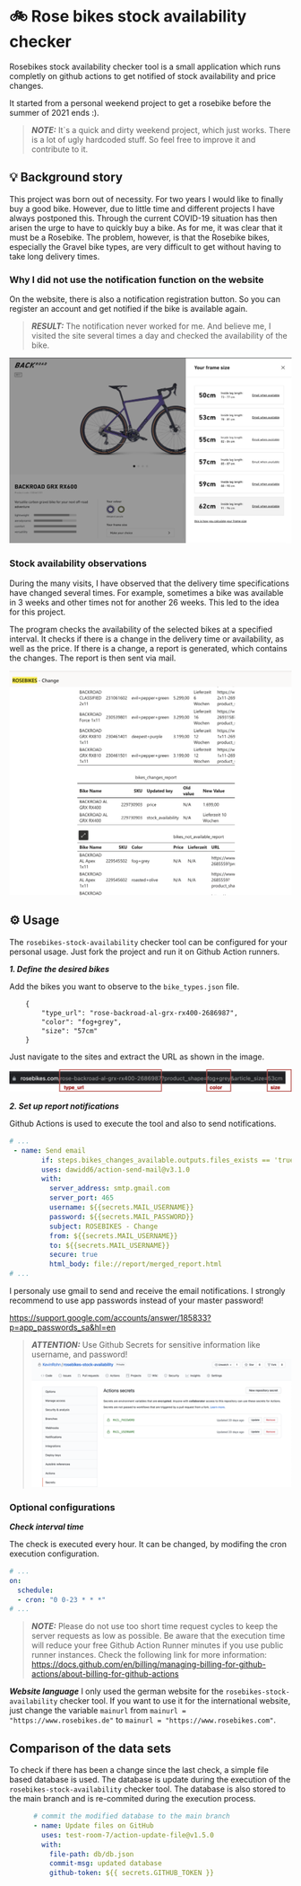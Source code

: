 # 🚲 Rose bikes stock availability checker 

Rosebikes stock availability checker tool is a small application which runs completly on github actions to get notified of stock availability and price changes. 

It started from a personal weekend project to get a rosebike before the summer of 2021 ends :). 

> **_NOTE:_**  It`s a quick and dirty weekend project, which just works. There is a lot of ugly hardcoded stuff. So feel free to improve it and contribute to it.


## **💡 Background story**

This project was born out of necessity. For two years I would like to finally buy a good bike. However, due to little time and different projects I have always postponed this. 
Through the current COVID-19 situation has then arisen the urge to have to quickly buy a bike.
As for me, it was clear that it must be a Rosebike. 
The problem, however, is that the Rosebike bikes, especially the Gravel bike types, are very difficult to get without having to take long delivery times.

### Why I did not use the notification function on the website

On the website, there is also a notification registration button.
So you can register an account and get notified if the bike is available again.


> **_RESULT:_**  The notification never worked for me. And believe me, I visited the site several times a day and checked the availability of the bike.

![Bike stock availability notification function](assets/screen_1.png)

### Stock availability observations

During the many visits, I have observed that the delivery time specifications have changed several times. For example, sometimes a bike was available in 3 weeks and other times not for another 26 weeks. This led to the idea for this project. 

The program checks the availability of the selected bikes at a specified interval. It checks if there is a change in the delivery time or availability, as well as the price. If there is a change, a report is generated, which contains the changes. The report is then sent via mail.

![Mail report](assets/screen_2.png)

## ⚙️ **Usage**

The `rosebikes-stock-availability` checker tool can be configured for your personal usage.
Just fork the project and run it on Github Action runners.

**_1. Define the desired bikes_**

Add the bikes you want to observe to the `bike_types.json` file.

```
    {
        "type_url": "rose-backroad-al-grx-rx400-2686987",
        "color": "fog+grey",
        "size": "57cm"
    }
```
Just navigate to the sites and extract the URL as shown in the image.

![Mail report](assets/screen_3-edit.png)

**_2. Set up report notifications_**

Github Actions is used to execute the tool and also to send notifications.

```yml
# ...
 - name: Send email
        if: steps.bikes_changes_available.outputs.files_exists == 'true'
        uses: dawidd6/action-send-mail@v3.1.0
        with:
          server_address: smtp.gmail.com
          server_port: 465
          username: ${{secrets.MAIL_USERNAME}}
          password: ${{secrets.MAIL_PASSWORD}}
          subject: ROSEBIKES - Change
          from: ${{secrets.MAIL_USERNAME}}
          to: ${{secrets.MAIL_USERNAME}}
          secure: true
          html_body: file://report/merged_report.html
# ...
```

I personaly use gmail to send and receive the email notifications. I strongly recommend to use app passwords instead of your master password!

https://support.google.com/accounts/answer/185833?p=app_passwords_sa&hl=en

> **_ATTENTION:_**  Use Github Secrets for sensitive information like username, and password!
> !['Github Repositority secrets'](assets/screen_4.png)

### **Optional configurations**

**_Check interval time_**

The check is executed every hour. It can be changed, by modifing the cron execution configuration.

```yml
# ...
on:
  schedule:
  - cron: "0 0-23 * * *"
# ...
```

> **_NOTE:_** Please do not use too short time request cycles to keep the server requests as low as possible. 
> Be aware that the execution time will reduce your free Github Action Runner minutes if you use public runner instances. Check the following link for more information: https://docs.github.com/en/billing/managing-billing-for-github-actions/about-billing-for-github-actions

**_Website language_**
I only used the german website for the `rosebikes-stock-availability` checker tool. If you want to use it for the international website, just change the variable `mainurl` from `mainurl = "https://www.rosebikes.de"` to `mainurl = "https://www.rosebikes.com"`.

## Comparison of the data sets
To check if there has been a change since the last check, a simple file based database is used.
The database is update during the execution of the `rosebikes-stock-availability` checker tool.
The database is also stored to the main branch and is re-commited during the execution process.
```yml
      # commit the modified database to the main branch
      - name: Update files on GitHub
        uses: test-room-7/action-update-file@v1.5.0
        with:
          file-path: db/db.json
          commit-msg: updated database
          github-token: ${{ secrets.GITHUB_TOKEN }}
```

